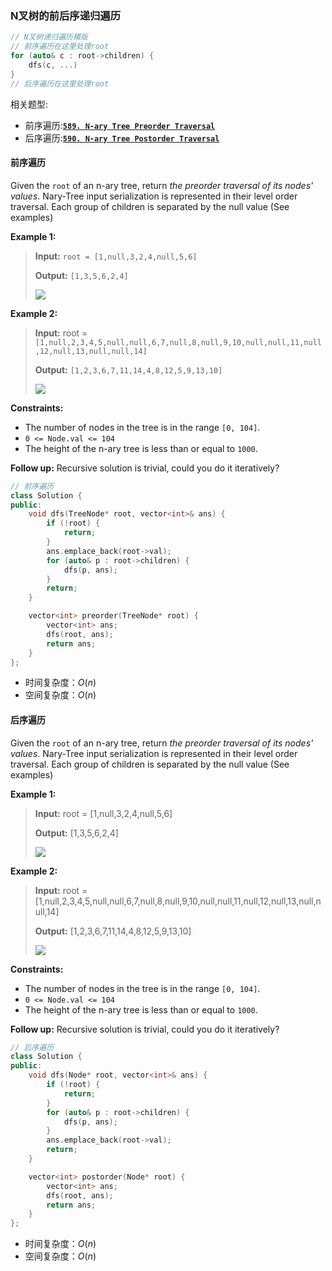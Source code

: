 ### N叉树的前后序递归遍历
```cpp
// N叉树递归遍历模版
// 前序遍历在这里处理root
for (auto& c : root->children) {
    dfs(c, ...)
}
// 后序遍历在这里处理root
```

相关题型:
-   前序遍历:**[`589. N-ary Tree Preorder Traversal`](https://leetcode.cn/problems/n-ary-tree-preorder-traversal/description/)**
-   后序遍历:**[`590. N-ary Tree Postorder Traversal`](https://leetcode.cn/problems/n-ary-tree-postorder-traversal/description/)**


#### 前序遍历
Given the  `root`  of an n-ary tree, return  _the preorder traversal of its nodes' values_.
Nary-Tree input serialization is represented in their level order traversal. 
Each group of children is separated by the null value (See examples)

**Example 1:**
>**Input:** `root = [1,null,3,2,4,null,5,6]`
>
>**Output:** `[1,3,5,6,2,4]`
>
>![](https://assets.leetcode.com/uploads/2018/10/12/narytreeexample.png)
>

**Example 2:**
>**Input:** root = `[1,null,2,3,4,5,null,null,6,7,null,8,null,9,10,null,null,11,null,12,null,13,null,null,14]`
>
>**Output:** `[1,2,3,6,7,11,14,4,8,12,5,9,13,10]`
>
>![](https://assets.leetcode.com/uploads/2019/11/08/sample_4_964.png)
>

**Constraints:**

-   The number of nodes in the tree is in the range  `[0, 104]`.
-   `0 <= Node.val <= 104`
-   The height of the n-ary tree is less than or equal to  `1000`.

**Follow up:**  Recursive solution is trivial, could you do it iteratively?

```cpp
// 前序遍历
class Solution {
public:
    void dfs(TreeNode* root, vector<int>& ans) {
        if (!root) {
            return;
        }
        ans.emplace_back(root->val);
        for (auto& p : root->children) {
            dfs(p, ans);
        }
        return;
    }

    vector<int> preorder(TreeNode* root) {
        vector<int> ans;
        dfs(root, ans);
        return ans;    
    }
};
```
* 时间复杂度：$O(n)$
* 空间复杂度：$O(n)$

#### 后序遍历
Given the  `root`  of an n-ary tree, return  _the preorder traversal of its nodes' values_.
Nary-Tree input serialization is represented in their level order traversal. 
Each group of children is separated by the null value (See examples)

**Example 1:**
>**Input:** root = [1,null,3,2,4,null,5,6]
>
>**Output:** [1,3,5,6,2,4]
>
>![](https://assets.leetcode.com/uploads/2018/10/12/narytreeexample.png)
>

**Example 2:**
>**Input:** root = [1,null,2,3,4,5,null,null,6,7,null,8,null,9,10,null,null,11,null,12,null,13,null,null,14]
>
>**Output:** [1,2,3,6,7,11,14,4,8,12,5,9,13,10]
>
>![](https://assets.leetcode.com/uploads/2019/11/08/sample_4_964.png)
>

**Constraints:**

-   The number of nodes in the tree is in the range  `[0, 104]`.
-   `0 <= Node.val <= 104`
-   The height of the n-ary tree is less than or equal to  `1000`.

**Follow up:**  Recursive solution is trivial, could you do it iteratively?
```cpp
// 后序遍历
class Solution {
public:
    void dfs(Node* root, vector<int>& ans) {
        if (!root) {
            return;
        }
        for (auto& p : root->children) {
            dfs(p, ans);
        }
        ans.emplace_back(root->val);
        return;
    }

    vector<int> postorder(Node* root) {
        vector<int> ans;
        dfs(root, ans);
        return ans;
    }
};
```
* 时间复杂度：$O(n)$
* 空间复杂度：$O(n)$